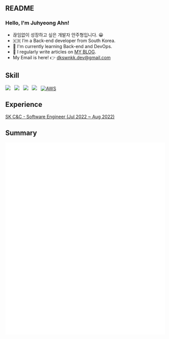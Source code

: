 ## README

### Hello, I'm Juhyeong Ahn!
- 끊임없이 성장하고 싶은 개발자 안주형입니다. 😀
- 🇰🇷 I’m a Back-end developer from South Korea.
- 🌱 I'm currently learning Back-end and DevOps.
- 📝 I regularly write articles on [MY BLOG](https://dkswnkk.tistory.com/).  
- My Email is here! 👉  dkswnkk.dev@gmail.com
<!--  My Resume is here! 👉 [RESUME](https://big-marjoram-ffc.notion.site/4179a4f44b2e4789b280720cb13b21fc) -->
<!-- 🔭 I am currently studying at [Dong-A University](https://computer.donga.ac.kr/sites/computer/index.do) as a student. -->

## Skill
<img src="https://img.shields.io/badge/Java-E34F26?style=flat-square&logo=Java&logoColor=white"/></a> &nbsp;
<img src="https://img.shields.io/badge/Spring-6DB33F?style=flat-square&logo=Spring&logoColor=white"/></a> &nbsp;
<img src="https://img.shields.io/badge/Spring Boot-6DB33F?style=flat-square&logo=Spring Boot&logoColor=white"/></a> &nbsp;
<img src="https://img.shields.io/badge/MySQL-4479A1?style=flat-square&logo=MySQL&logoColor=white"/></a> &nbsp;
[![AWS](https://img.shields.io/badge/AWS-%23FF9900.svg?style=flat-square&for-the-badge&logo=amazon-aws&logoColor=white)](https://chloe-codes1.gitbook.io/til/aws)&nbsp;

## Experience
[SK C&C - Software Engineer (Jul 2022 ~ Aug 2022)](https://dkswnkk.tistory.com/567?category=565561)

## Summary
<p align ="left">
<img align="center" src="/github-metrics-dkswnkk-main.svg" alt="Metrics" width="500">
</p>

